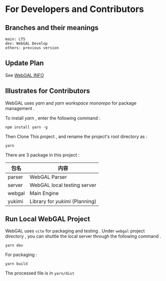 # For Developers and Contributors

## Branches and their meanings

```
main: LTS
dev: WebGAL Develop
others: previous version
```

## Update Plan

See [WebGAL INFO](/info)

## Illustrates for Contributors

WebGAL uses *yarn* and *yarn workspace monorepo* for package management .

To install *yarn* , enter the following command :

```shell
npm install yarn -g
```

Then Clone This project , and rename the project's root directory as :

```shell
yarn
```

There are 3 package in this project :

| 包名   | 内容                             |
| ------ | -------------------------------- |
| parser | WebGAL Parser                    |
| server | WebGAL local testing server      |
| webgal | Main Engine                      |
| yukimi | Library for *yukimi*  (Planning) |

## Run Local WebGAL Project

WebGAL uses `vite` for packaging and testing . Under `webgal` project directory , you can shuttle the local server through the following command .

```shell
yarn dev
```

For packaging :

```shell
yarn build
```

The processed file is in  `yarn/dist` 